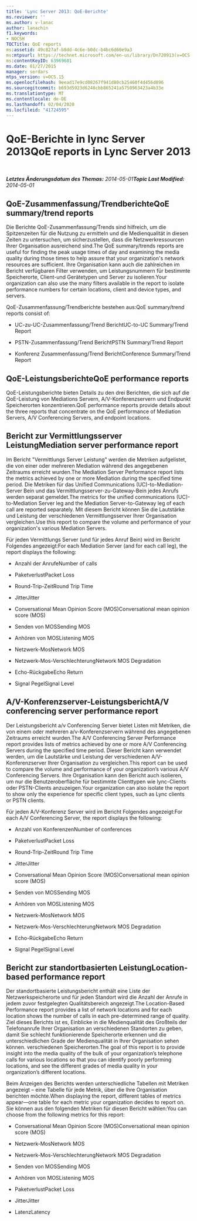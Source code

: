 ```yaml
---
title: 'Lync Server 2013: QoE-Berichte'
ms.reviewer: ''
ms.author: v-lanac
author: lanachin
f1.keywords:
- NOCSH
TOCTitle: QoE reports
ms:assetid: 49c827af-b8dd-4c6e-b0dc-b4bc6d60e9a3
ms:mtpsurl: https://technet.microsoft.com/en-us/library/Dn720913(v=OCS.15)
ms:contentKeyID: 63969601
ms.date: 01/27/2015
manager: serdars
mtps_version: v=OCS.15
ms.openlocfilehash: 9eead17e9cd08267f941d80cb25460f4d456d896
ms.sourcegitcommit: b693d5923d6240cbb865241a5750963423a4b33e
ms.translationtype: MT
ms.contentlocale: de-DE
ms.lasthandoff: 02/04/2020
ms.locfileid: "41724595"
---
```

<div data-xmlns="http://www.w3.org/1999/xhtml">

<div class="topic" data-xmlns="http://www.w3.org/1999/xhtml" data-msxsl="urn:schemas-microsoft-com:xslt" data-cs="http://msdn.microsoft.com/en-us/">

<div data-asp="http://msdn2.microsoft.com/asp">

# <a name="qoe-reports-in-lync-server-2013"></a><span data-ttu-id="3da52-102">QoE-Berichte in lync Server 2013</span><span class="sxs-lookup"><span data-stu-id="3da52-102">QoE reports in Lync Server 2013</span></span>

</div>

<div id="mainSection">

<div id="mainBody">

<span> </span>

<span data-ttu-id="3da52-103">_**Letztes Änderungsdatum des Themas:** 2014-05-01_</span><span class="sxs-lookup"><span data-stu-id="3da52-103">_**Topic Last Modified:** 2014-05-01_</span></span>

<div>

## <a name="qoe-summarytrend-reports"></a><span data-ttu-id="3da52-104">QoE-Zusammenfassung/Trendberichte</span><span class="sxs-lookup"><span data-stu-id="3da52-104">QoE summary/trend reports</span></span>

<span data-ttu-id="3da52-105">Die Berichte QoE-Zusammenfassung/Trends sind hilfreich, um die Spitzenzeiten für die Nutzung zu ermitteln und die Medienqualität in diesen Zeiten zu untersuchen, um sicherzustellen, dass die Netzwerkressourcen Ihrer Organisation ausreichend sind.</span><span class="sxs-lookup"><span data-stu-id="3da52-105">The QoE summary/trends reports are useful for finding the peak usage times of day and examining the media quality during those times to help assure that your organization's network resources are sufficient.</span></span> <span data-ttu-id="3da52-106">Ihre Organisation kann auch die zahlreichen im Bericht verfügbaren Filter verwenden, um Leistungsnummern für bestimmte Speicherorte, Client-und Gerätetypen und Server zu isolieren.</span><span class="sxs-lookup"><span data-stu-id="3da52-106">Your organization can also use the many filters available in the report to isolate performance numbers for certain locations, client and device types, and servers.</span></span>

<span data-ttu-id="3da52-107">QoE-Zusammenfassung/Trendberichte bestehen aus:</span><span class="sxs-lookup"><span data-stu-id="3da52-107">QoE summary/trend reports consist of:</span></span>

  - <span data-ttu-id="3da52-108">UC-zu-UC-Zusammenfassung/Trend Bericht</span><span class="sxs-lookup"><span data-stu-id="3da52-108">UC-to-UC Summary/Trend Report</span></span>

  - <span data-ttu-id="3da52-109">PSTN-Zusammenfassung/Trend Bericht</span><span class="sxs-lookup"><span data-stu-id="3da52-109">PSTN Summary/Trend Report</span></span>

  - <span data-ttu-id="3da52-110">Konferenz Zusammenfassung/Trend Bericht</span><span class="sxs-lookup"><span data-stu-id="3da52-110">Conference Summary/Trend Report</span></span>

</div>

<div>

## <a name="qoe-performance-reports"></a><span data-ttu-id="3da52-111">QoE-Leistungsberichte</span><span class="sxs-lookup"><span data-stu-id="3da52-111">QoE performance reports</span></span>

<span data-ttu-id="3da52-112">QoE-Leistungsberichte bieten Details zu den drei Berichten, die sich auf die QoE-Leistung von Mediations Servern, A/V-Konferenzservern und Endpunkt Speicherorten konzentrieren.</span><span class="sxs-lookup"><span data-stu-id="3da52-112">QoE performance reports provide details about the three reports that concentrate on the QoE performance of Mediation Servers, A/V Conferencing Servers, and endpoint locations.</span></span>

</div>

<div>

## <a name="mediation-server-performance-report"></a><span data-ttu-id="3da52-113">Bericht zur Vermittlungsserver Leistung</span><span class="sxs-lookup"><span data-stu-id="3da52-113">Mediation server performance report</span></span>

<span data-ttu-id="3da52-114">Im Bericht "Vermittlungs Server Leistung" werden die Metriken aufgelistet, die von einer oder mehreren Mediation während des angegebenen Zeitraums erreicht wurden.</span><span class="sxs-lookup"><span data-stu-id="3da52-114">The Mediation Server Performance report lists the metrics achieved by one or more Mediation during the specified time period.</span></span> <span data-ttu-id="3da52-115">Die Metriken für das Unified Communications (UC)-to-Mediation-Server Bein und das Vermittlungsserver-zu-Gateway-Bein jedes Anrufs werden separat gemeldet.</span><span class="sxs-lookup"><span data-stu-id="3da52-115">The metrics for the unified communications (UC)-to-Mediation Server leg and the Mediation Server-to-Gateway leg of each call are reported separately.</span></span> <span data-ttu-id="3da52-116">Mit diesem Bericht können Sie die Lautstärke und Leistung der verschiedenen Vermittlungsserver Ihrer Organisation vergleichen.</span><span class="sxs-lookup"><span data-stu-id="3da52-116">Use this report to compare the volume and performance of your organization's various Mediation Servers.</span></span>

<span data-ttu-id="3da52-117">Für jeden Vermittlungs Server (und für jedes Anruf Bein) wird im Bericht Folgendes angezeigt:</span><span class="sxs-lookup"><span data-stu-id="3da52-117">For each Mediation Server (and for each call leg), the report displays the following:</span></span>

  - <span data-ttu-id="3da52-118">Anzahl der Anrufe</span><span class="sxs-lookup"><span data-stu-id="3da52-118">Number of calls</span></span>

  - <span data-ttu-id="3da52-119">Paketverlust</span><span class="sxs-lookup"><span data-stu-id="3da52-119">Packet Loss</span></span>

  - <span data-ttu-id="3da52-120">Round-Trip-Zeit</span><span class="sxs-lookup"><span data-stu-id="3da52-120">Round Trip Time</span></span>

  - <span data-ttu-id="3da52-121">Jitter</span><span class="sxs-lookup"><span data-stu-id="3da52-121">Jitter</span></span>

  - <span data-ttu-id="3da52-122">Conversational Mean Opinion Score (MOS)</span><span class="sxs-lookup"><span data-stu-id="3da52-122">Conversational mean opinion score (MOS)</span></span>

  - <span data-ttu-id="3da52-123">Senden von MOS</span><span class="sxs-lookup"><span data-stu-id="3da52-123">Sending MOS</span></span>

  - <span data-ttu-id="3da52-124">Anhören von MOS</span><span class="sxs-lookup"><span data-stu-id="3da52-124">Listening MOS</span></span>

  - <span data-ttu-id="3da52-125">Netzwerk-Mos</span><span class="sxs-lookup"><span data-stu-id="3da52-125">Network MOS</span></span>

  - <span data-ttu-id="3da52-126">Netzwerk-Mos-Verschlechterung</span><span class="sxs-lookup"><span data-stu-id="3da52-126">Network MOS Degradation</span></span>

  - <span data-ttu-id="3da52-127">Echo-Rückgabe</span><span class="sxs-lookup"><span data-stu-id="3da52-127">Echo Return</span></span>

  - <span data-ttu-id="3da52-128">Signal Pegel</span><span class="sxs-lookup"><span data-stu-id="3da52-128">Signal Level</span></span>

</div>

<div>

## <a name="av-conferencing-server-performance-report"></a><span data-ttu-id="3da52-129">A/V-Konferenzserver-Leistungsbericht</span><span class="sxs-lookup"><span data-stu-id="3da52-129">A/V conferencing server performance report</span></span>

<span data-ttu-id="3da52-130">Der Leistungsbericht a/v Conferencing Server bietet Listen mit Metriken, die von einem oder mehreren a/v-Konferenzservern während des angegebenen Zeitraums erreicht wurden.</span><span class="sxs-lookup"><span data-stu-id="3da52-130">The A/V Conferencing Server Performance report provides lists of metrics achieved by one or more A/V Conferencing Servers during the specified time period.</span></span> <span data-ttu-id="3da52-131">Dieser Bericht kann verwendet werden, um die Lautstärke und Leistung der verschiedenen A/V-Konferenzserver Ihrer Organisation zu vergleichen.</span><span class="sxs-lookup"><span data-stu-id="3da52-131">This report can be used to compare the volume and performance of your organization’s various A/V Conferencing Servers.</span></span> <span data-ttu-id="3da52-132">Ihre Organisation kann den Bericht auch isolieren, um nur die Benutzeroberfläche für bestimmte Clienttypen wie lync-Clients oder PSTN-Clients anzuzeigen.</span><span class="sxs-lookup"><span data-stu-id="3da52-132">Your organization can also isolate the report to show only the experience for specific client types, such as Lync clients or PSTN clients.</span></span>

<span data-ttu-id="3da52-133">Für jeden A/V-Konferenz Server wird im Bericht Folgendes angezeigt:</span><span class="sxs-lookup"><span data-stu-id="3da52-133">For each A/V Conferencing Server, the report displays the following:</span></span>

  - <span data-ttu-id="3da52-134">Anzahl von Konferenzen</span><span class="sxs-lookup"><span data-stu-id="3da52-134">Number of conferences</span></span>

  - <span data-ttu-id="3da52-135">Paketverlust</span><span class="sxs-lookup"><span data-stu-id="3da52-135">Packet Loss</span></span>

  - <span data-ttu-id="3da52-136">Round-Trip-Zeit</span><span class="sxs-lookup"><span data-stu-id="3da52-136">Round Trip Time</span></span>

  - <span data-ttu-id="3da52-137">Jitter</span><span class="sxs-lookup"><span data-stu-id="3da52-137">Jitter</span></span>

  - <span data-ttu-id="3da52-138">Conversational Mean Opinion Score (MOS)</span><span class="sxs-lookup"><span data-stu-id="3da52-138">Conversational mean opinion score (MOS)</span></span>

  - <span data-ttu-id="3da52-139">Senden von MOS</span><span class="sxs-lookup"><span data-stu-id="3da52-139">Sending MOS</span></span>

  - <span data-ttu-id="3da52-140">Anhören von MOS</span><span class="sxs-lookup"><span data-stu-id="3da52-140">Listening MOS</span></span>

  - <span data-ttu-id="3da52-141">Netzwerk-Mos</span><span class="sxs-lookup"><span data-stu-id="3da52-141">Network MOS</span></span>

  - <span data-ttu-id="3da52-142">Netzwerk-Mos-Verschlechterung</span><span class="sxs-lookup"><span data-stu-id="3da52-142">Network MOS Degradation</span></span>

  - <span data-ttu-id="3da52-143">Echo-Rückgabe</span><span class="sxs-lookup"><span data-stu-id="3da52-143">Echo Return</span></span>

  - <span data-ttu-id="3da52-144">Signal Pegel</span><span class="sxs-lookup"><span data-stu-id="3da52-144">Signal Level</span></span>

</div>

<div>

## <a name="location-based-performance-report"></a><span data-ttu-id="3da52-145">Bericht zur standortbasierten Leistung</span><span class="sxs-lookup"><span data-stu-id="3da52-145">Location-based performance report</span></span>

<span data-ttu-id="3da52-146">Der standortbasierte Leistungsbericht enthält eine Liste der Netzwerkspeicherorte und für jeden Standort wird die Anzahl der Anrufe in jedem zuvor festgelegten Qualitätsbereich angezeigt.</span><span class="sxs-lookup"><span data-stu-id="3da52-146">The Location-Based Performance report provides a list of network locations and for each location shows the number of calls in each pre-determined range of quality.</span></span> <span data-ttu-id="3da52-147">Ziel dieses Berichts ist es, Einblicke in die Medienqualität des Großteils der Telefonanrufe Ihrer Organisation an verschiedenen Standorten zu geben, damit Sie schlecht funktionierende Speicherorte erkennen und die unterschiedlichen Grade der Medienqualität in Ihrer Organisation sehen können. verschiedenen Speicherorten.</span><span class="sxs-lookup"><span data-stu-id="3da52-147">The goal of this report is to provide insight into the media quality of the bulk of your organization’s telephone calls for various locations so that you can identify poorly performing locations, and see the different grades of media quality in your organization’s different locations.</span></span>

<span data-ttu-id="3da52-148">Beim Anzeigen des Berichts werden unterschiedliche Tabellen mit Metriken angezeigt – eine Tabelle für jede Metrik, über die Ihre Organisation berichten möchte.</span><span class="sxs-lookup"><span data-stu-id="3da52-148">When displaying the report, different tables of metrics appear—one table for each metric your organization decides to report on.</span></span> <span data-ttu-id="3da52-149">Sie können aus den folgenden Metriken für diesen Bericht wählen:</span><span class="sxs-lookup"><span data-stu-id="3da52-149">You can choose from the following metrics for this report:</span></span>

  - <span data-ttu-id="3da52-150">Conversational Mean Opinion Score (MOS)</span><span class="sxs-lookup"><span data-stu-id="3da52-150">Conversational mean opinion score (MOS)</span></span>

  - <span data-ttu-id="3da52-151">Netzwerk-Mos</span><span class="sxs-lookup"><span data-stu-id="3da52-151">Network MOS</span></span>

  - <span data-ttu-id="3da52-152">Netzwerk-Mos-Verschlechterung</span><span class="sxs-lookup"><span data-stu-id="3da52-152">Network MOS Degradation</span></span>

  - <span data-ttu-id="3da52-153">Senden von MOS</span><span class="sxs-lookup"><span data-stu-id="3da52-153">Sending MOS</span></span>

  - <span data-ttu-id="3da52-154">Anhören von MOS</span><span class="sxs-lookup"><span data-stu-id="3da52-154">Listening MOS</span></span>

  - <span data-ttu-id="3da52-155">Paketverlust</span><span class="sxs-lookup"><span data-stu-id="3da52-155">Packet Loss</span></span>

  - <span data-ttu-id="3da52-156">Jitter</span><span class="sxs-lookup"><span data-stu-id="3da52-156">Jitter</span></span>

  - <span data-ttu-id="3da52-157">Latenz</span><span class="sxs-lookup"><span data-stu-id="3da52-157">Latency</span></span>

</div>

</div>

<span> </span>

</div>

</div>

</div>

